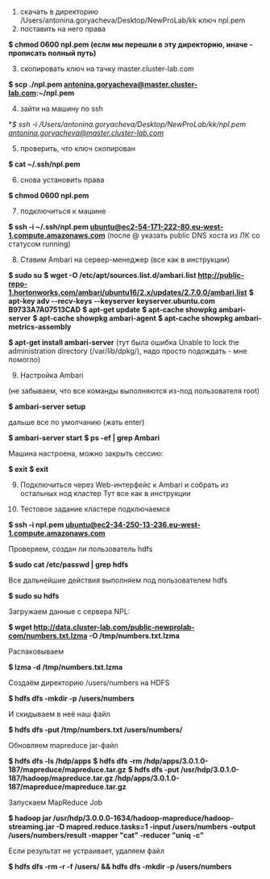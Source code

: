 1. скачать в директорию /Users/antonina.goryacheva/Desktop/NewProLab/kk ключ npl.pem
2. поставить на него права 

**$ chmod 0600 npl.pem (если мы перешли в эту директорию, иначе - прописать полный путь)**

3. скопировать ключ на тачку master.cluster-lab.com

**$ scp ./npl.pem antonina.goryacheva@master.cluster-lab.com:~/npl.pem**

4. зайти на машину по ssh

**$ ssh -i /Users/antonina.goryacheva/Desktop/NewProLab/kk/npl.pem antonina.goryacheva@master.cluster-lab.com*

5. проверить, что ключ скопирован 

**$ cat ~/.ssh/npl.pem**

6. снова установить права 

**$ chmod 0600 npl.pem**


7. подключиться к машине

**$ ssh -i ~/.ssh/npl.pem ubuntu@ec2-54-171-222-80.eu-west-1.compute.amazonaws.com**
(после @ указать public DNS хоста из ЛК со статусом running)

8. Ставим Ambari на сервер-менеджер (все как в инструкции)

**$ sudo su**
**$ wget -O /etc/apt/sources.list.d/ambari.list http://public-repo-1.hortonworks.com/ambari/ubuntu16/2.x/updates/2.7.0.0/ambari.list**
**$ apt-key adv --recv-keys --keyserver keyserver.ubuntu.com B9733A7A07513CAD**
**$ apt-get update**
**$ apt-cache showpkg ambari-server**
**$ apt-cache showpkg ambari-agent**
**$ apt-cache showpkg ambari-metrics-assembly**


**$ apt-get install ambari-server** 
(тут была ошибка Unable to lock the administration directory (/var/lib/dpkg/), 
надо просто подождать - мне помогло)

9. Настройка Ambari

(не забываем, что все команды выполняются из-под пользователя root)

**$ ambari-server setup**

дальше все по умолчанию (жать enter)

**$ ambari-server start**
**$ ps -ef | grep Ambari**

Машина настроена, можно закрыть сессию:

**$ exit**
**$ exit**

9. Подключиться через Web-интерфейс к Ambari и собрать из остальных нод кластер
Тут все как в инструкции

10. Тестовое задание кластере
подключаемся

**$ ssh -i npl.pem ubuntu@ec2-34-250-13-236.eu-west-1.compute.amazonaws.com**

Проверяем, создан ли пользователь hdfs

**$ sudo cat /etc/passwd | grep hdfs**

Все дальнейшие действия выполняем под пользователем hdfs

**$ sudo su hdfs**	

Загружаем данные с сервера NPL:

**$ wget http://data.cluster-lab.com/public-newprolab-com/numbers.txt.lzma -O /tmp/numbers.txt.lzma**

Распаковываем

**$ lzma -d /tmp/numbers.txt.lzma**

Создаём директорию /users/numbers на HDFS

**$ hdfs dfs -mkdir -p /users/numbers**

И скидываем в неё наш файл

**$ hdfs dfs -put /tmp/numbers.txt /users/numbers/**

Обновляем mapreduce jar-файл

**$ hdfs dfs -ls /hdp/apps**
**$ hdfs dfs -rm /hdp/apps/3.0.1.0-187/mapreduce/mapreduce.tar.gz**
**$ hdfs dfs -put /usr/hdp/3.0.1.0-187/hadoop/mapreduce.tar.gz /hdp/apps/3.0.1.0-187/mapreduce/mapreduce.tar.gz** 

Запускаем MapReduce Job

**$ hadoop jar /usr/hdp/3.0.0.0-1634/hadoop-mapreduce/hadoop-streaming.jar 
		-D mapred.reduce.tasks=1 
		-input /users/numbers 
		-output /users/numbers/result 
		-mapper "cat" 
		-reducer "uniq -c"**

Если результат не устраивает, удаляем файл

**$ hdfs dfs -rm -r -f /users/ && hdfs dfs -mkdir -p /users/numbers**
